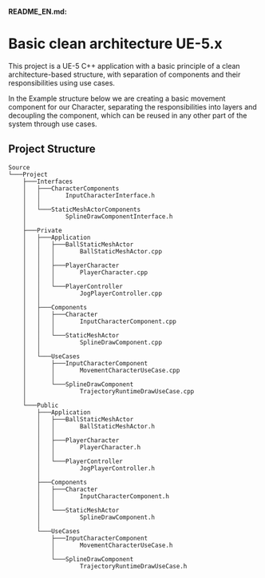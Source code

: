 ﻿**README_EN.md:**
# Basic clean architecture UE-5.x
This project is a UE-5 C++ application with a basic principle of a clean architecture-based structure, with separation of components and their responsibilities using use cases.

In the Example structure below we are creating a basic movement component for our Character, separating the responsibilities into layers and decoupling the component, which can be reused in any other part of the system through use cases.
## Project Structure

```
Source
└───Project
    ├───Interfaces
    │   ├───CharacterComponents
    │   │       InputCharacterInterface.h
    │   │
    │   └───StaticMeshActorComponents
    │           SplineDrawComponentInterface.h
    │
    ├───Private
    │   ├───Application
    │   │   ├───BallStaticMeshActor
    │   │   │       BallStaticMeshActor.cpp
    │   │   │
    │   │   ├───PlayerCharacter
    │   │   │       PlayerCharacter.cpp
    │   │   │
    │   │   └───PlayerController
    │   │           JogPlayerController.cpp
    │   │
    │   ├───Components
    │   │   ├───Character
    │   │   │       InputCharacterComponent.cpp
    │   │   │
    │   │   └───StaticMeshActor
    │   │           SplineDrawComponent.cpp
    │   │
    │   └───UseCases
    │       ├───InputCharacterComponent
    │       │       MovementCharacterUseCase.cpp
    │       │
    │       └───SplineDrawComponent
    │               TrajectoryRuntimeDrawUseCase.cpp
    │
    └───Public
        ├───Application
        │   ├───BallStaticMeshActor
        │   │       BallStaticMeshActor.h
        │   │
        │   ├───PlayerCharacter
        │   │       PlayerCharacter.h
        │   │
        │   └───PlayerController
        │           JogPlayerController.h
        │
        ├───Components
        │   ├───Character
        │   │       InputCharacterComponent.h
        │   │
        │   └───StaticMeshActor
        │           SplineDrawComponent.h
        │
        └───UseCases
            ├───InputCharacterComponent
            │       MovementCharacterUseCase.h
            │
            └───SplineDrawComponent
                    TrajectoryRuntimeDrawUseCase.h


```